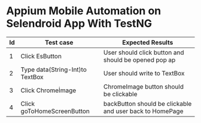 # Appium Mobile Automation on Selendroid App With TestNG 
|Id|Test case |Expected Results|
|-------|-----|------|
|1|Click EsButton|User should click button and should be opened pop ap |
|2|Type data(String-Int)to TextBox|User should write to TextBox |
|3|Click Chromeİmage|ChromeImage button should be clickable|
|4|Click goToHomeScreenButton|backButton should be clickable and user back to HomePage|
